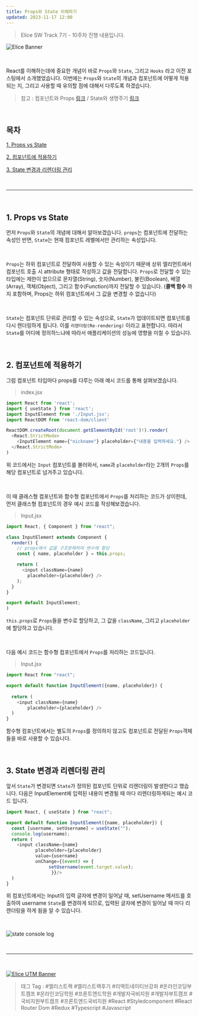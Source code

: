 ```yaml
---
title: Props와 State 이해하기
updated: 2023-11-17 12:00
---
```


> Elice SW Track 7기 - 10주차 진행 내용입니다.


![Elice Banner](/blog/assets/elice/SW7_top_banner.png)

&nbsp;

React를 이해하는데에 중요한 개념이 바로 `Props`와 `State`, 그리고 `Hooks` 라고 이전 포스팅에서 소개했었습니다. 이번에는 `Props`와 `State`의 개념과 컴포넌트에 어떻게 적용되는 지, 그리고 사용할 때 유의할 점에 대해서 다루도록 하겠습니다.

> 참고 : 컴포넌트와 Props [링크](https://ko.legacy.reactjs.org/docs/components-and-props.html) /  State와 생명주기 [링크](https://ko.legacy.reactjs.org/docs/state-and-lifecycle.html)




&nbsp;

## 목차
[1. Props vs State](#1-props-vs-state)

[2. 컴포넌트에 적용하기](#2-컴포넌트에-적용하기)

[3. State 변경과 리렌더링 관리](#3-state-변경과-리렌더링-관리)



&nbsp;

---

&nbsp;
## 1. Props vs State

먼저 `Props`와 `State`의 개념에 대해서 알아보겠습니다. `props`는 컴포넌트에 전달하는 속성인 반면, `State`는 현재 컴포넌트 레벨에서만 관리하는 속성입니다. 

&nbsp;

`Props`는 하위 컴포넌트로 전달하여 사용할 수 있는 속성이기 때문에 상위 엘리먼트에서 컴포넌트 호출 시 attribute 형태로 작성하고 값을 전달합니다. `Props`로 전달할 수 있는 타입에는 제한이 없으므로 문자열(String), 숫자(Number), 불린(Boolean), 배열(Array), 객체(Object), 그리고 함수(Function)까지 전달할 수 있습니다. (**콜백 함수** 까지 포함하며, Props는 하위 컴포넌트에서 그 값을 변경할 수 없습니다)

&nbsp;

`State`는 컴포넌트 단위로 관리할 수 있는 속성으로, `State`가 업데이트되면 컴포넌트를 다시 렌더링하게 됩니다. 이를 `리렌더링(Re-rendering)` 이라고 표현합니다. 따라서 `State`를 어디에 정의하느냐에 따라서 애플리케이션의 성능에 영향을 미칠 수 있습니다.

&nbsp;
## 2. 컴포넌트에 적용하기

그럼 컴포넌트 타입마다 props를 다루는 아래 예시 코드를 통해 살펴보겠습니다.


> index.jsx

```javascript
import React from 'react';
import { useState } from 'react';
import InputElement from './Input.jsx';
import ReactDOM from 'react-dom/client'

ReactDOM.createRoot(document.getElementById('root')!).render(
  <React.StrictMode>
    <InputElement name={"nickname"} placeholder={"내용을 입력하세요."} />
  </React.StrictMode>
)
```

위 코드에서는 `Input` 컴포넌트를 불러와서, `name`과 `placeholder`라는 2개의 `Props`를 해당 컴포넌트로 넘겨주고 있습니다.

&nbsp;

이 때 클래스형 컴포넌트와 함수형 컴포넌트에서 `Props`를 처리하는 코드가 상이한데, 먼저 클래스형 컴포넌트의 경우 예시 코드를 작성해보겠습니다.

> Input.jsx

```javascript
import React, { Component } from "react";

class InputElement extends Component {
  render() {
    // props에서 값을 구조분해하여 변수에 할당
    const { name, placeholder } = this.props;

    return (
      <input className={name} 
        placeholder={placeholder} />
    );
  }
}

export default InputElement;
)

```

`this.props`로 `Props`들을 변수로 할당하고, 그 값을 `className`, 그리고 `placeholder`에 할당하고 있습니다.

&nbsp;

다음 예시 코드는 함수형 컴포넌트에서 `Props`를 처리하는 코드입니다.

> Input.jsx

```javascript
import React from "react";

export default function InputElement({name, placeholder}) {
  
  return (
    <input className={name} 
        placeholder={placeholder} />
  )
}
```

함수형 컴포넌트에서는 별도의 `Props`를 정의하지 않고도 컴포넌트로 전달된 `Props`객체들을 바로 사용할 수 있습니다.


&nbsp;
## 3. State 변경과 리렌더링 관리

앞서 `State`가 변경되면 `State`가 정의된 컴포넌트 단위로 리렌더링이 발생한다고 했습니다. 다음은 InputElement에 입력된 내용이 변경될 때 마다 리렌더링하게되는 예시 코드 입니다.

```javascript
import React, { useState } from "react";

export default function InputElement({name, placeholder}) {
  const [username, setUsername] = useState("");
  console.log(username);
  return (
    <input className={name} 
           placeholder={placeholder}
           value={username} 
           onChange={(event) => {
                setUsername(event.target.value);
                 }}/>
  )
}
```

위 컴포넌트에서는 Input의 입력 글자에 변경이 일어날 때, setUsername 메서드를 호출하여 username `State`를 변경하게 되므로, 입력된 글자에 변경이 일어날 때 마다 리렌더링을 하게 됨을 알 수 있습니다.

&nbsp;

![state console log](/blog/assets/posts/asset-props-and-state.gif)


&nbsp;

---
&nbsp;

[![Elice UTM Banner](/blog/assets/elice/SW7_jihoonkim_bottom_banner.png)](https://elice.training/track/sw?utm_source=sw7&utm_medium=blog&utm_campaign=challenge&utm_content=m2gzitm8b)
&nbsp;
> 태그 Tag : #엘리스트랙 #엘리스트랙후기 #리액트네이티브강좌 #온라인코딩부트캠프 #온라인코딩학원 #프론트엔드학원 #개발자국비지원 #개발자부트캠프 #국비지원부트캠프 #프론트엔드국비지원 #React #Styledcomponent #React Router Dom #Redux #Typescript #Javascript
